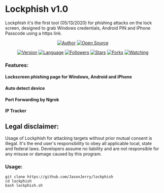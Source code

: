 # Lockphish v1.0

Lockphish it's the first tool (05/13/2020) for phishing attacks on the lock screen, designed to grab Windows credentials, Android PIN and iPhone Passcode using a https link.


<p align="center">
<a href="https://github.com/JasonJerry"><img title="Author" src="https://img.shields.io/badge/Author-Jason Jerry-red.svg?style=for-the-badge&logo=github"></a>
<a href="#"><img title="Open Source" src="https://img.shields.io/badge/Open%20Source-%E2%9D%A4-green?style=for-the-badge"></a>
</p>
<p align="center">
<a href="#"><img title="Version" src="https://img.shields.io/badge/Version-1.0-green.svg?style=flat-square"></a>
<a href="#"><img title="Language" src="https://badges.frapsoft.com/bash/v1/bash.png?v=103"></a>
<a href="https://github.com/JasonJerry/followers"><img title="Followers" src="https://img.shields.io/github/followers/JasonJerry?color=blue&style=flat-square"></a>
<a href="https://github.com/JasonJerry/lockphish/stargazers/"><img title="Stars" src="https://img.shields.io/github/stars/JasonJerry/lockphish?color=red&style=flat-square"></a>
<a href="https://github.com/JasonJerry/lockphish/graphs/traffic"><img title="Forks" src="https://img.shields.io/github/forks/JasonJerry/lockphish?color=red&style=flat-square"></a>
<a href="https://github.com/JasonJerry/lockphish/watchers"><img title="Watching" src="https://img.shields.io/github/watchers/JasonJerry/lockphish?label=Watchers&color=blue&style=flat-square"></a>
</p>

### Features:

#### Lockscreen phishing page for Windows, Android and iPhone
#### Auto detect device
#### Port Forwarding by Ngrok
#### IP Tracker

## Legal disclaimer:

Usage of Lockphish for attacking targets without prior mutual consent is illegal. It's the end user's responsibility to obey all applicable local, state and federal laws. Developers assume no liability and are not responsible for any misuse or damage caused by this program. 

### Usage:
```
git clone https://github.com/JasonJerry/lockphish
cd lockphish
bash lockphish.sh
```

